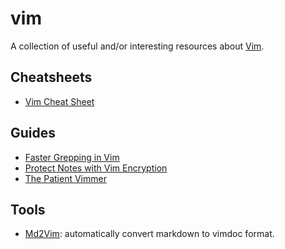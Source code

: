 # vim

A collection of useful and/or interesting resources about
[Vim](http://www.vim.org).

## Cheatsheets

- [Vim Cheat Sheet](http://vim.rtorr.com/)

## Guides

- [Faster Grepping in Vim](https://robots.thoughtbot.com/faster-grepping-in-vim)
- [Protect Notes with Vim
  Encryption](http://usevim.com/2013/11/01/vim-encryption/)
- [The Patient Vimmer](http://romainl.github.io/the-patient-vimmer/)

## Tools

- [Md2Vim](https://github.com/FooSoft/md2vim): automatically convert markdown to
  vimdoc format.
